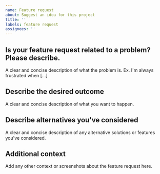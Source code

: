 ```yaml
---
name: Feature request
about: Suggest an idea for this project
title: ''
labels: feature request
assignees: ''
---
```


## Is your feature request related to a problem? Please describe.
A clear and concise description of what the problem is. Ex. I'm always frustrated when [...]

## Describe the desired outcome
A clear and concise description of what you want to happen.

## Describe alternatives you've considered
A clear and concise description of any alternative solutions or features you've considered.

## Additional context
Add any other context or screenshots about the feature request here.
